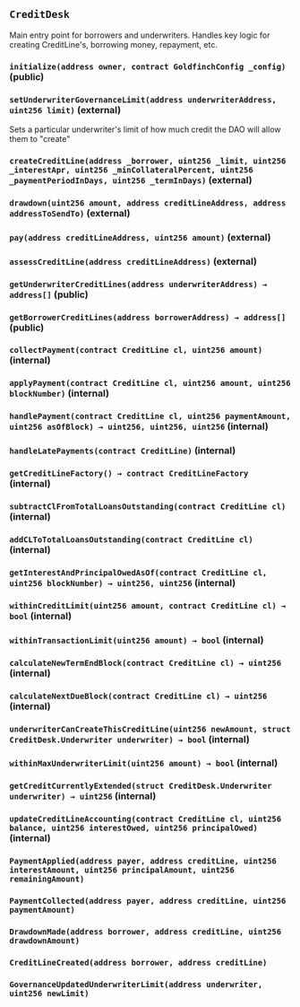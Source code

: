 ## `CreditDesk`

Main entry point for borrowers and underwriters.
Handles key logic for creating CreditLine's, borrowing money, repayment, etc.





### `initialize(address owner, contract GoldfinchConfig _config)` (public)





### `setUnderwriterGovernanceLimit(address underwriterAddress, uint256 limit)` (external)

Sets a particular underwriter's limit of how much credit the DAO will allow them to "create"




### `createCreditLine(address _borrower, uint256 _limit, uint256 _interestApr, uint256 _minCollateralPercent, uint256 _paymentPeriodInDays, uint256 _termInDays)` (external)





### `drawdown(uint256 amount, address creditLineAddress, address addressToSendTo)` (external)





### `pay(address creditLineAddress, uint256 amount)` (external)





### `assessCreditLine(address creditLineAddress)` (external)





### `getUnderwriterCreditLines(address underwriterAddress) → address[]` (public)





### `getBorrowerCreditLines(address borrowerAddress) → address[]` (public)





### `collectPayment(contract CreditLine cl, uint256 amount)` (internal)





### `applyPayment(contract CreditLine cl, uint256 amount, uint256 blockNumber)` (internal)





### `handlePayment(contract CreditLine cl, uint256 paymentAmount, uint256 asOfBlock) → uint256, uint256, uint256` (internal)





### `handleLatePayments(contract CreditLine)` (internal)





### `getCreditLineFactory() → contract CreditLineFactory` (internal)





### `subtractClFromTotalLoansOutstanding(contract CreditLine cl)` (internal)





### `addCLToTotalLoansOutstanding(contract CreditLine cl)` (internal)





### `getInterestAndPrincipalOwedAsOf(contract CreditLine cl, uint256 blockNumber) → uint256, uint256` (internal)





### `withinCreditLimit(uint256 amount, contract CreditLine cl) → bool` (internal)





### `withinTransactionLimit(uint256 amount) → bool` (internal)





### `calculateNewTermEndBlock(contract CreditLine cl) → uint256` (internal)





### `calculateNextDueBlock(contract CreditLine cl) → uint256` (internal)





### `underwriterCanCreateThisCreditLine(uint256 newAmount, struct CreditDesk.Underwriter underwriter) → bool` (internal)





### `withinMaxUnderwriterLimit(uint256 amount) → bool` (internal)





### `getCreditCurrentlyExtended(struct CreditDesk.Underwriter underwriter) → uint256` (internal)





### `updateCreditLineAccounting(contract CreditLine cl, uint256 balance, uint256 interestOwed, uint256 principalOwed)` (internal)






### `PaymentApplied(address payer, address creditLine, uint256 interestAmount, uint256 principalAmount, uint256 remainingAmount)`





### `PaymentCollected(address payer, address creditLine, uint256 paymentAmount)`





### `DrawdownMade(address borrower, address creditLine, uint256 drawdownAmount)`





### `CreditLineCreated(address borrower, address creditLine)`





### `GovernanceUpdatedUnderwriterLimit(address underwriter, uint256 newLimit)`





